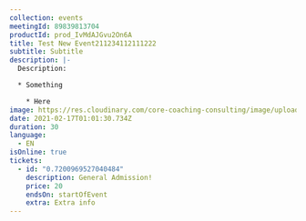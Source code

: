 ```yaml
---
collection: events
meetingId: 89839813704
productId: prod_IvMdAJGvu2On6A
title: Test New Event211234112111222
subtitle: Subtitle
description: |-
  Description:

  * Something

    * Here
image: https://res.cloudinary.com/core-coaching-consulting/image/upload/v1600804098/ariel-pilotto-a-l0rMCZh2o-unsplash_h5qyvr.jpg
date: 2021-02-17T01:01:30.734Z
duration: 30
language:
  - EN
isOnline: true
tickets:
  - id: "0.7200969527040484"
    description: General Admission!
    price: 20
    endsOn: startOfEvent
    extra: Extra info
---
```

